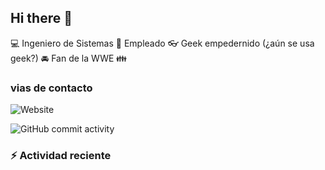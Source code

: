 ## Hi there 👋

:computer: Ingeniero de Sistemas
:pencil: Empleado
:eyeglasses: Geek empedernido (¿aún se usa geek?)
:oncoming_automobile: Fan de la WWE
:family:

### vias de contacto

![Website](https://img.shields.io/badge/rleonr.com-up-green?style=for-the-badge)

![GitHub commit activity](https://img.shields.io/github/commit-activity/w/leon1989-git/leon1989-git)

### :zap: Actividad reciente
<!--START_SECTION:activity-->

<!--end_SECTION:activity-->

